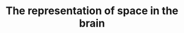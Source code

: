 ---
layout: post
categories: research
title:  "The representation of space in the brain"
authors: "M.GrievesKate, J.Jeffery"
---